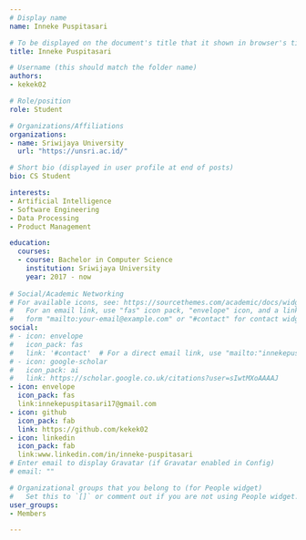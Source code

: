 ```yaml
---
# Display name
name: Inneke Puspitasari

# To be displayed on the document's title that it shown in browser's title bar
title: Inneke Puspitasari

# Username (this should match the folder name)
authors:
- kekek02

# Role/position
role: Student

# Organizations/Affiliations
organizations:
- name: Sriwijaya University
  url: "https://unsri.ac.id/"

# Short bio (displayed in user profile at end of posts)
bio: CS Student

interests:
- Artificial Intelligence
- Software Engineering
- Data Processing
- Product Management

education:
  courses:
  - course: Bachelor in Computer Science
    institution: Sriwijaya University
    year: 2017 - now
    
# Social/Academic Networking
# For available icons, see: https://sourcethemes.com/academic/docs/widgets/#icons
#   For an email link, use "fas" icon pack, "envelope" icon, and a link in the
#   form "mailto:your-email@example.com" or "#contact" for contact widget.
social:
# - icon: envelope
#   icon_pack: fas
#   link: '#contact'  # For a direct email link, use "mailto:"innekepuspitasari17@gmail.com".
# - icon: google-scholar
#   icon_pack: ai
#   link: https://scholar.google.co.uk/citations?user=sIwtMXoAAAAJ
- icon: envelope
  icon_pack: fas
  link:innekepuspitasari17@gmail.com
- icon: github
  icon_pack: fab
  link: https://github.com/kekek02
- icon: linkedin
  icon_pack: fab
  link:www.linkedin.com/in/inneke-puspitasari
# Enter email to display Gravatar (if Gravatar enabled in Config)
# email: ""

# Organizational groups that you belong to (for People widget)
#   Set this to `[]` or comment out if you are not using People widget.
user_groups:
- Members

---
```


<!--- Biography --->
